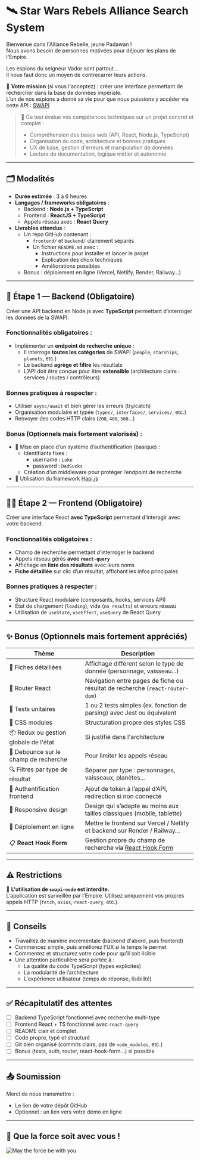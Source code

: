 # 🛰️ Star Wars Rebels Alliance Search System

Bienvenue dans l'Alliance Rebelle, jeune Padawan !  
Nous avons besoin de personnes motivées pour déjouer les plans de l'Empire.

Les espions du seigneur Vador sont partout...  
Il nous faut donc un moyen de contrecarrer leurs actions.

🎯 **Votre mission** (si vous l'acceptez) : créer une interface permettant de rechercher dans la base de données impériale.  
L’un de nos espions a donné sa vie pour que nous puissions y accéder via cette API : [SWAPI](https://swapi.info/)

> 🧠 Ce test évalue vos compétences techniques sur un projet concret et complet :
> - Compréhension des bases web (API, React, Node.js, TypeScript)
> - Organisation du code, architecture et bonnes pratiques
> - UX de base, gestion d'erreurs et manipulation de données
> - Lecture de documentation, logique métier et autonomie

---

## 🗂️ Modalités

- **Durée estimée** : 3 à 6 heures
- **Langages / frameworks obligatoires** :
  - Backend : **Node.js + TypeScript**
  - Frontend : **ReactJS + TypeScript**
  - Appels réseau avec : **React Query**
- **Livrables attendus** :
  - Un repo GitHub contenant :
    - `frontend/` et `backend/` clairement séparés
    - Un fichier `README.md` avec :
      - Instructions pour installer et lancer le projet
      - Explication des choix techniques
      - Améliorations possibles
  - Bonus : déploiement en ligne (Vercel, Netlify, Render, Railway…)

---

## 🧱 Étape 1 — Backend (Obligatoire)

Créer une API backend en Node.js avec **TypeScript** permettant d’interroger les données de la SWAPI.

### Fonctionnalités obligatoires :

- Implémenter un **endpoint de recherche unique** :
  - Il interroge **toutes les catégories** de SWAPI (`people`, `starships`, `planets`, etc.)
  - Le backend **agrège et filtre** les résultats
  - L’API doit être conçue pour être **extensible** (architecture claire : services / routes / contrôleurs)

### Bonnes pratiques à respecter :

- Utiliser `async/await` et bien gérer les erreurs (try/catch)
- Organisation modulaire et typée (`types/`, `interfaces/`, `services/`, etc.)
- Renvoyer des codes HTTP clairs (`200`, `400`, `500`…)

### Bonus (Optionnels mais fortement valorisés) :

- 🔐 Mise en place d’un système d’authentification (basique) :
  - Identifiants fixes :
    - username : `Luke`
    - password : `DadSucks`
  - Création d’un middleware pour protéger l’endpoint de recherche
- 🔄 Utilisation du framework [Hapi.js](https://hapi.dev/)

---

## 🧑‍🚀 Étape 2 — Frontend (Obligatoire)

Créer une interface React **avec TypeScript** permettant d’interagir avec votre backend.

### Fonctionnalités obligatoires :

- Champ de recherche permettant d’interroger le backend
- Appels réseau gérés **avec `react-query`**
- Affichage en **liste des résultats** avec leurs noms
- **Fiche détaillée** sur clic d’un résultat, affichant les infos principales

### Bonnes pratiques à respecter :

- Structure React modulaire (composants, hooks, services API)
- État de chargement (`loading`), vide (`no results`) et erreurs réseau
- Utilisation de `useState`, `useEffect`, `useQuery` de React Query

---

## ✨ Bonus (Optionnels mais fortement appréciés)

| Thème | Description |
|-------|-------------|
| 🎨 Fiches détaillées | Affichage différent selon le type de donnée (personnage, vaisseau...) |
| 🧭 Router React | Navigation entre pages de fiche ou résultat de recherche (`react-router-dom`) |
| 🧪 Tests unitaires | 1 ou 2 tests simples (ex. fonction de parsing) avec Jest ou équivalent |
| 🧼 CSS modules | Structuration propre des styles CSS |
| 📦 Redux ou gestion globale de l'état | Si justifié dans l'architecture |
| 🔁 Debounce sur le champ de recherche | Pour limiter les appels réseau |
| 🔍 Filtres par type de résultat | Séparer par type : personnages, vaisseaux, planètes... |
| 🔐 Authentification frontend | Ajout de token à l’appel d’API, redirection si non connecté |
| 📱 Responsive design | Design qui s’adapte au moins aux tailles classiques (mobile, tablette) |
| 🚀 Déploiement en ligne | Mettre le frontend sur Vercel / Netlify et backend sur Render / Railway… |
| 📋 **React Hook Form** | Gestion propre du champ de recherche via [React Hook Form](https://react-hook-form.com/) |

---

## ⚠️ Restrictions

🚫 **L'utilisation de `swapi-node` est interdite.**  
L'application est surveillée par l’Empire. Utilisez uniquement vos propres appels HTTP (`fetch`, `axios`, `react-query`, etc.).

---

## 🧠 Conseils

- Travaillez de manière incrémentale (backend d'abord, puis frontend)
- Commencez simple, puis améliorez l'UX si le temps le permet
- Commentez et structurez votre code pour qu'il soit lisible
- Une attention particulière sera portée à :
  - La qualité du code TypeScript (types explicites)
  - La modularité de l’architecture
  - L'expérience utilisateur (temps de réponse, lisibilité)

---

## ✅ Récapitulatif des attentes

- [ ] Backend TypeScript fonctionnel avec recherche multi-type
- [ ] Frontend React + TS fonctionnel avec `react-query`
- [ ] README clair et complet
- [ ] Code propre, typé et structuré
- [ ] Git bien organisé (commits clairs, pas de `node_modules`, etc.)
- [ ] Bonus (tests, auth, router, react-hook-form…) si possible

---

## 📤 Soumission

Merci de nous transmettre :
- Le lien de votre dépôt GitHub
- Optionnel : un lien vers votre démo en ligne

---

## 🖖 Que la force soit avec vous !

![May the force be with you](https://media.giphy.com/media/JDnaQ8qn0Myuk/200.gif)
